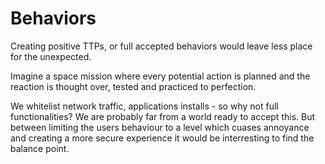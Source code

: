 # Behaviors

Creating positive TTPs, or full accepted behaviors would leave less place for the unexpected. 

Imagine a space mission where every potential action is planned and the reaction is thought over, tested and practiced to perfection. 

We whitelist network traffic, applications installs - so why not full functionalities? We are probably far from a world ready to accept this. But between limiting the users 
behaviour to a level which cuases annoyance and creating a more secure experience it would be interresting to find the balance point.
